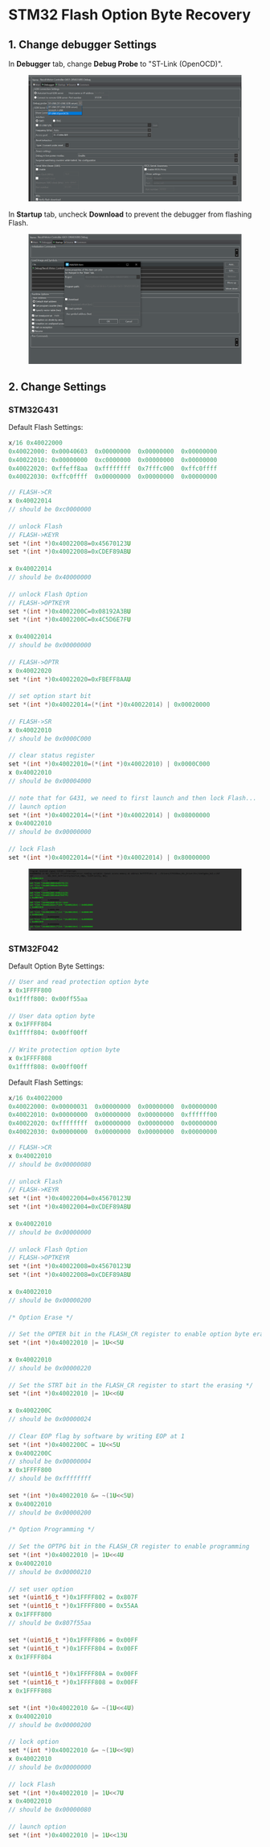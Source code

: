# STM32 Flash Option Byte Recovery

## 1. Change debugger Settings

In **Debugger** tab, change **Debug Probe** to "ST-Link (OpenOCD)".

<figure><img src="../../.gitbook/assets/image (4) (2).png" alt=""><figcaption></figcaption></figure>

In **Startup** tab, uncheck **Download** to prevent the debugger from flashing Flash.

<figure><img src="../../.gitbook/assets/image (12) (1) (1).png" alt=""><figcaption></figcaption></figure>

## 2. Change Settings

### STM32G431

Default Flash Settings:

```c
x/16 0x40022000
0x40022000:	0x00040603	0x00000000	0x00000000	0x00000000
0x40022010:	0x00000000	0xc0000000	0x00000000	0x00000000
0x40022020:	0xffeff8aa	0xffffffff	0x7fffc000	0xffc0ffff
0x40022030:	0xffc0ffff	0x00000000	0x00000000	0x00000000
```

```c
// FLASH->CR
x 0x40022014
// should be 0xc0000000

// unlock Flash
// FLASH->KEYR
set *(int *)0x40022008=0x45670123U
set *(int *)0x40022008=0xCDEF89ABU

x 0x40022014
// should be 0x40000000

// unlock Flash Option
// FLASH->OPTKEYR
set *(int *)0x4002200C=0x08192A3BU
set *(int *)0x4002200C=0x4C5D6E7FU

x 0x40022014
// should be 0x00000000

// FLASH->OPTR
x 0x40022020
set *(int *)0x40022020=0xFBEFF8AAU

// set option start bit
set *(int *)0x40022014=(*(int *)0x40022014) | 0x00020000

// FLASH->SR
x 0x40022010
// should be 0x0000C000

// clear status register
set *(int *)0x40022010=(*(int *)0x40022010) | 0x0000C000
x 0x40022010
// should be 0x00004000

// note that for G431, we need to first launch and then lock Flash...
// launch option
set *(int *)0x40022014=(*(int *)0x40022014) | 0x08000000
x 0x40022010
// should be 0x00000000

// lock Flash
set *(int *)0x40022014=(*(int *)0x40022014) | 0x80000000

```

<figure><img src="../../.gitbook/assets/image (1) (1) (1) (1) (1).png" alt=""><figcaption></figcaption></figure>

### STM32F042

Default Option Byte Settings:

```c
// User and read protection option byte
x 0x1FFFF800
0x1ffff800:	0x00ff55aa

// User data option byte
x 0x1FFFF804
0x1ffff804:	0x00ff00ff

// Write protection option byte
x 0x1FFFF808
0x1ffff808:	0x00ff00ff
```

Default Flash Settings:

```c
x/16 0x40022000
0x40022000:	0x00000031	0x00000000	0x00000000	0x00000000
0x40022010:	0x00000000	0x00000000	0x00000000	0xffffff00
0x40022020:	0xffffffff	0x00000000	0x00000000	0x00000000
0x40022030:	0x00000000	0x00000000	0x00000000	0x00000000
```

```c
// FLASH->CR
x 0x40022010
// should be 0x00000080

// unlock Flash
// FLASH->KEYR
set *(int *)0x40022004=0x45670123U
set *(int *)0x40022004=0xCDEF89ABU

x 0x40022010
// should be 0x00000000

// unlock Flash Option
// FLASH->OPTKEYR
set *(int *)0x40022008=0x45670123U
set *(int *)0x40022008=0xCDEF89ABU

x 0x40022010
// should be 0x00000200

/* Option Erase */

// Set the OPTER bit in the FLASH_CR register to enable option byte erasing
set *(int *)0x40022010 |= 1U<<5U

x 0x40022010
// should be 0x00000220

// Set the STRT bit in the FLASH_CR register to start the erasing */
set *(int *)0x40022010 |= 1U<<6U

x 0x4002200C
// should be 0x00000024

// Clear EOP flag by software by writing EOP at 1
set *(int *)0x4002200C = 1U<<5U
x 0x4002200C
// should be 0x00000004
x 0x1FFFF800
// should be 0xffffffff

set *(int *)0x40022010 &= ~(1U<<5U)
x 0x40022010
// should be 0x00000200

/* Option Programming */

// Set the OPTPG bit in the FLASH_CR register to enable programming
set *(int *)0x40022010 |= 1U<<4U
x 0x40022010
// should be 0x00000210

// set user option
set *(uint16_t *)0x1FFFF802 = 0x807F
set *(uint16_t *)0x1FFFF800 = 0x55AA
x 0x1FFFF800
// should be 0x807f55aa

set *(uint16_t *)0x1FFFF806 = 0x00FF
set *(uint16_t *)0x1FFFF804 = 0x00FF
x 0x1FFFF804

set *(uint16_t *)0x1FFFF80A = 0x00FF
set *(uint16_t *)0x1FFFF808 = 0x00FF
x 0x1FFFF808

set *(int *)0x40022010 &= ~(1U<<4U)
x 0x40022010
// should be 0x00000200

// lock option
set *(int *)0x40022010 &= ~(1U<<9U)
x 0x40022010
// should be 0x00000000

// lock Flash
set *(int *)0x40022010 |= 1U<<7U
x 0x40022010
// should be 0x00000080

// launch option
set *(int *)0x40022010 |= 1U<<13U




```
